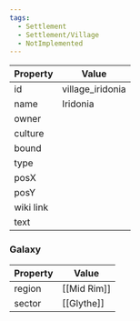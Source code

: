 ```yaml
---
tags:
  - Settlement
  - Settlement/Village
  - NotImplemented
---
```


| Property  | Value            |
| --------- | ---------------- |
| id        | village_iridonia |
| name      | Iridonia         |
| owner     |                  |
| culture   |                  |
| bound     |                  |
| type      |                  |
| posX      |                  |
| posY      |                  |
| wiki link |                  |
| text      |                  |

### Galaxy
| Property | Value       |
| -------- | ----------- |
| region   | [[Mid Rim]] |
| sector   | [[Glythe]]  |
